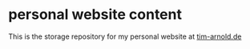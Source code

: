 # personal website content

This is the storage repository for my personal website at [tim-arnold.de](https://tim-arnold.de)
